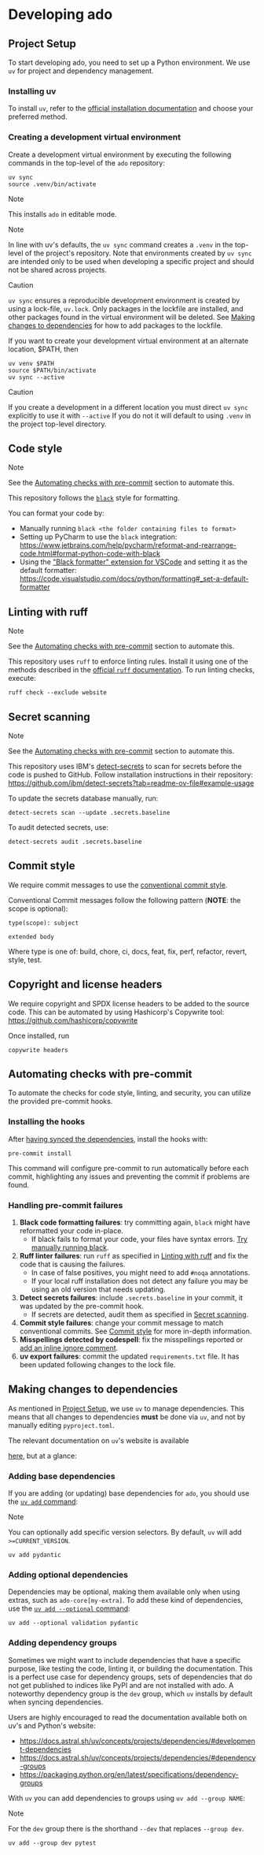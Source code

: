 # Developing ado

## Project Setup

To start developing ado, you need to set up a Python environment. We use `uv`
for project and dependency management.

### Installing uv

To install `uv`, refer to the
[official installation documentation](https://docs.astral.sh/uv/getting-started/installation/#installing-uv)
and choose your preferred method.

### Creating a development virtual environment

Create a development virtual environment by executing the following commands in
the top-level of the `ado` repository:

```commandline
uv sync
source .venv/bin/activate
```

> [!NOTE]
>
> This installs `ado` in editable mode.
<!-- markdownlint-disable-next-line no-blanks-blockquote -->
> [!NOTE]
>
> In line with uv's defaults, the `uv sync` command creates a `.venv` in the
> top-level of the project's repository. Note that environments created by
> `uv sync` are intended only to be used when developing a specific project and
> should not be shared across projects.
<!-- markdownlint-disable-next-line no-blanks-blockquote -->
> [!CAUTION]
>
> `uv sync` ensures a reproducible development environment is created by using a
> lock-file, `uv.lock`. Only packages in the lockfile are installed, and other
> packages found in the virtual environment will be deleted. See
> [Making changes to dependencies](#making-changes-to-dependencies) for how to
> add packages to the lockfile.

If you want to create your development virtual environment at an alternate
location, $PATH, then

```commandline
uv venv $PATH
source $PATH/bin/activate
uv sync --active
```

> [!CAUTION]
>
> If you create a development in a different location you must direct `uv sync`
> explicitly to use it with `--active` If you do not it will default to using
> `.venv` in the project top-level directory.

## Code style

> [!NOTE]
>
> See the
> [Automating checks with pre-commit](#automating-checks-with-pre-commit)
> section to automate this.

This repository follows the [`black`](https://black.readthedocs.io/en/stable/)
style for formatting.

You can format your code by:

- Manually running `black <the folder containing files to format>`
- Setting up PyCharm to use the `black` integration:
  <https://www.jetbrains.com/help/pycharm/reformat-and-rearrange-code.html#format-python-code-with-black>
- Using the
  ["Black formatter" extension for VSCode](https://marketplace.visualstudio.com/items?itemName=ms-python.black-formatter)
  and setting it as the default formatter:
  <https://code.visualstudio.com/docs/python/formatting#_set-a-default-formatter>

## Linting with ruff

> [!NOTE]
>
> See the
> [Automating checks with pre-commit](#automating-checks-with-pre-commit)
> section to automate this.

This repository uses `ruff` to enforce linting rules. Install it using one of
the methods described in the
[official `ruff` documentation](https://docs.astral.sh/ruff/installation/). To
run linting checks, execute:

```commandline
ruff check --exclude website
```

## Secret scanning

> [!NOTE]
>
> See the
> [Automating checks with pre-commit](#automating-checks-with-pre-commit)
> section to automate this.

This repository uses IBM's
[detect-secrets](https://github.com/ibm/detect-secrets) to scan for secrets
before the code is pushed to GitHub. Follow installation instructions in their
repository:
<https://github.com/ibm/detect-secrets?tab=readme-ov-file#example-usage>

To update the secrets database manually, run:

```commandline
detect-secrets scan --update .secrets.baseline
```

To audit detected secrets, use:

```commandline
detect-secrets audit .secrets.baseline
```

## Commit style

We require commit messages to use the
[conventional commit style](https://www.conventionalcommits.org/en/v1.0.0/).

Conventional Commit messages follow the following pattern (**NOTE**: the scope
is optional):

```text
type(scope): subject

extended body
```

Where type is one of: build, chore, ci, docs, feat, fix, perf, refactor, revert,
style, test.

## Copyright and license headers

We require copyright and SPDX license headers to be added to the source code.
This can be automated by using Hashicorp's Copywrite tool:
<https://github.com/hashicorp/copywrite>

Once installed, run

```shell
copywrite headers
```

## Automating checks with pre-commit

To automate the checks for code style, linting, and security, you can utilize
the provided pre-commit hooks.

### Installing the hooks

After
[having synced the dependencies](#creating-a-development-virtual-environment),
install the hooks with:

```commandline
pre-commit install
```

This command will configure pre-commit to run automatically before each commit,
highlighting any issues and preventing the commit if problems are found.

### Handling pre-commit failures

1. **Black code formatting failures**: try committing again, `black` might have
   reformatted your code in-place.
   - If black fails to format your code, your files have syntax errors.
     [Try manually running black](#code-style).
2. **Ruff linter failures**: run `ruff` as specified in
   [Linting with ruff](#linting-with-ruff) and fix the code that is causing the
   failures.
   - In case of false positives, you might need to add `#noqa` annotations.
   - If your local ruff installation does not detect any failure you may be
     using an old version that needs updating.
3. **Detect secrets failures**: include `.secrets.baseline` in your commit, it
   was updated by the pre-commit hook.
   - If secrets are detected, audit them as specified in
     [Secret scanning](#secret-scanning).
4. **Commit style failures**: change your commit message to match conventional
   commits. See [Commit style](#commit-style) for more in-depth information.
5. **Misspellings detected by codespell**: fix the misspellings reported or
   [add an inline ignore comment](https://github.com/codespell-project/codespell?tab=readme-ov-file#inline-ignore).
6. **uv export failures**: commit the updated `requirements.txt` file. It has
   been updated following changes to the lock file.

## Making changes to dependencies

As mentioned in [Project Setup](#project-setup), we use `uv` to manage
dependencies. This means that all changes to dependencies **must** be done via
`uv`, and not by manually editing `pyproject.toml`.

The relevant documentation on `uv`'s website is available
<!-- markdownlint-disable-next-line descriptive-link-text -->
[here](https://docs.astral.sh/uv/concepts/projects/dependencies/#managing-dependencies),
but at a glance:

### Adding base dependencies

If you are adding (or updating) base dependencies for `ado`, you should use the
[`uv add` command](https://docs.astral.sh/uv/concepts/projects/dependencies/#adding-dependencies):

> [!NOTE]
>
> You can optionally add specific version selectors. By default, `uv` will add
> `>=CURRENT_VERSION`.

```commandline
uv add pydantic
```

### Adding optional dependencies

Dependencies may be optional, making them available only when using extras, such
as `ado-core[my-extra]`. To add these kind of dependencies, use the
[`uv add --optional` command](https://docs.astral.sh/uv/concepts/projects/dependencies/#optional-dependencies):

```commandline
uv add --optional validation pydantic
```

### Adding dependency groups

Sometimes we might want to include dependencies that have a specific purpose,
like testing the code, linting it, or building the documentation. This is a
perfect use case for dependency groups, sets of dependencies that do not get
published to indices like PyPI and are not installed with ado. A noteworthy
dependency group is the `dev` group, which `uv` installs by default when syncing
dependencies.

Users are highly encouraged to read the documentation available both on uv's and
Python's website:

- <https://docs.astral.sh/uv/concepts/projects/dependencies/#development-dependencies>
- <https://docs.astral.sh/uv/concepts/projects/dependencies/#dependency-groups>
- <https://packaging.python.org/en/latest/specifications/dependency-groups>

With `uv` you can add dependencies to groups using `uv add --group NAME`:

> [!NOTE]
>
> For the `dev` group there is the shorthand `--dev` that replaces
> `--group dev`.

```commandline
uv add --group dev pytest
```
